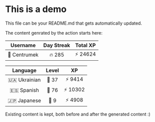 # This is a demo

This file can be your README.md that gets automatically updated.

The content genrated by the action starts here:

<!--START_SECTION:duolingoStats-->
<!-- Automatically generated with https://github.com/centrumek/duolingo-readme-stats-->

| Username | Day Streak | Total XP |
|:---:|:---:|:---:|
| 👤 Centrumek | 🔥 285 | ⚡ 24624 |

| Language | Level | XP |
|:---:|:---:|:---:|
| 🇺🇦 Ukrainian | 👑 37 | ⚡ 9414 |
| 🇪🇸 Spanish | 👑 76 | ⚡ 10302 |
| 🇯🇵 Japanese | 👑 9 | ⚡ 4908 |

<!--END_SECTION:duolingoStats-->

Existing content is kept, both before and after the generated content :)